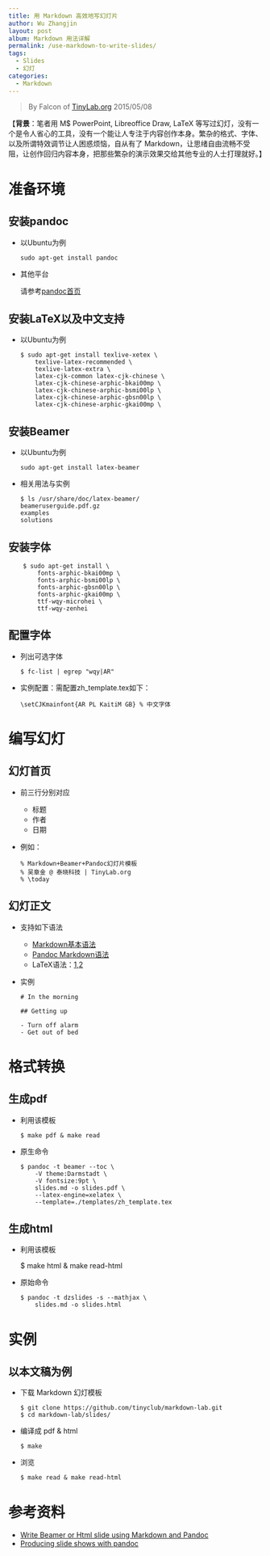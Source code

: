 ```yaml
---
title: 用 Markdown 高效地写幻灯片
author: Wu Zhangjin
layout: post
album: Markdown 用法详解
permalink: /use-markdown-to-write-slides/
tags:
  - Slides
  - 幻灯
categories:
  - Markdown
---
```


> By Falcon of [TinyLab.org][1]
> 2015/05/08

【**背景**：笔者用 M$ PowerPoint, Libreoffice Draw, LaTeX 等写过幻灯，没有一个是令人省心的工具，没有一个能让人专注于内容创作本身。繁杂的格式、字体、以及所谓特效调节让人困惑烦恼，自从有了 Markdown，让思绪自由流畅不受阻，让创作回归内容本身，把那些繁杂的演示效果交给其他专业的人士打理就好。】


# 准备环境

## 安装pandoc

  * 以Ubuntu为例

        sudo apt-get install pandoc


  * 其他平台

    请参考[pandoc首页][2]

## 安装LaTeX以及中文支持

  * 以Ubuntu为例

        $ sudo apt-get install texlive-xetex \
            texlive-latex-recommended \
            texlive-latex-extra \
            latex-cjk-common latex-cjk-chinese \
            latex-cjk-chinese-arphic-bkai00mp \
            latex-cjk-chinese-arphic-bsmi00lp \
            latex-cjk-chinese-arphic-gbsn00lp \
            latex-cjk-chinese-arphic-gkai00mp \


## 安装Beamer

  * 以Ubuntu为例

        sudo apt-get install latex-beamer


  * 相关用法与实例

        $ ls /usr/share/doc/latex-beamer/
        beameruserguide.pdf.gz
        examples
        solutions


## 安装字体

        $ sudo apt-get install \
            fonts-arphic-bkai00mp \
            fonts-arphic-bsmi00lp \
            fonts-arphic-gbsn00lp \
            fonts-arphic-gkai00mp \
            ttf-wqy-microhei \
            ttf-wqy-zenhei


## 配置字体

  * 列出可选字体

        $ fc-list | egrep "wqy|AR"


  * 实例配置：需配置zh_template.tex如下：

        \setCJKmainfont{AR PL KaitiM GB} % 中文字体


# 编写幻灯

## 幻灯首页

  * 前三行分别对应

      * 标题
      * 作者
      * 日期

  * 例如：

        % Markdown+Beamer+Pandoc幻灯片模板
        % 吴章金 @ 泰晓科技 | TinyLab.org
        % \today


## 幻灯正文

  * 支持如下语法

      * [Markdown基本语法][3]
      * [Pandoc Markdown语法][4]
      * LaTeX语法：[1][5],[2][6]

  * 实例

        # In the morning

        ## Getting up

        - Turn off alarm
        - Get out of bed


# 格式转换

## 生成pdf

  * 利用该模板

        $ make pdf & make read


  * 原生命令

        $ pandoc -t beamer --toc \
            -V theme:Darmstadt \
            -V fontsize:9pt \
            slides.md -o slides.pdf \
            --latex-engine=xelatex \
            --template=./templates/zh_template.tex


## 生成html

  * 利用该模板

    $ make html & make read-html

  * 原始命令

        $ pandoc -t dzslides -s --mathjax \
            slides.md -o slides.html


# 实例

## 以本文稿为例

  * 下载 Markdown 幻灯模板

        $ git clone https://github.com/tinyclub/markdown-lab.git
        $ cd markdown-lab/slides/


  * 编译成 pdf & html

        $ make


  * 浏览

        $ make read & make read-html


# 参考资料


  * [Write Beamer or Html slide using Markdown and Pandoc][7]
  * [Producing slide shows with pandoc][8]





 [1]: http://tinylab.org
 [2]: http://johnmacfarlane.net/pandoc/installing.html
 [3]: https://www.markdownguide.org/basic-syntax
 [4]: http://johnmacfarlane.net/pandoc/demo/example9/pandocs-markdown.html
 [5]: http://www.maths.tcd.ie/~dwilkins/LaTeXPrimer/
 [6]: http://latex-project.org/guides/
 [7]: https://github.com/herrkaefer/herrkaefer.github.io/blob/master/_posts/2013-12-17-write-beamer-or-html-slide-using-markown-and-pandoc.markdown
 [8]: http://johnmacfarlane.net/pandoc/README.html#producing-slide-shows-with-pandoc
